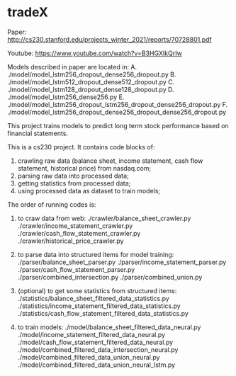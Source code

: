 # tradeX

Paper: http://cs230.stanford.edu/projects_winter_2021/reports/70728801.pdf

Youtube: https://www.youtube.com/watch?v=B3HGXIkQrIw

Models described in paper are located in:
A. ./model/model_lstm256_dropout_dense256_dropout.py
B. ./model/model_lstm512_dropout_dense512_dropout.py
C. ./model/model_lstm128_dropout_dense128_dropout.py
D. ./model/model_lstm256_dense256.py
E. ./model/model_lstm256_dropout_lstm256_dropout_dense256_dropout.py
F. ./model/model_lstm256_dropout_dense256_dropout_dense256_dropout.py

This project trains models to predict long term stock performance based on financial statements.

This is a cs230 project. It contains code blocks of:
1. crawling raw data (balance sheet, income statement, cash flow statement, historical price) from nasdaq.com;
2. parsing raw data into processed data;
3. getting statistics from processed data;
4. using processed data as dataset to train models;

The order of running codes is:
1. to craw data from web:
./crawler/balance_sheet_crawler.py
./crawler/income_statement_crawler.py
./crawler/cash_flow_statement_crawler.py
./crawler/historical_price_crawler.py

2. to parse data into structured items for model training:
./parser/balance_sheet_parser.py
./parser/income_statement_parser.py
./parser/cash_flow_statement_parser.py
./parser/combined_intersection.py
./parser/combined_union.py

3. (optional) to get some statistics from structured items:
./statistics/balance_sheet_filtered_data_statistics.py
./statistics/income_statement_filtered_data_statistics.py
./statistics/cash_flow_statement_filtered_data_statistics.py

4. to train models:
./model/balance_sheet_filtered_data_neural.py
./model/income_statement_filtered_data_neural.py
./model/cash_flow_statement_filtered_data_neural.py
./model/combined_filtered_data_intersection_neural.py
./model/combined_filtered_data_union_neural.py
./model/combined_filtered_data_union_neural_lstm.py
